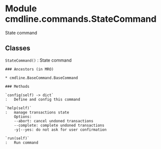 Module cmdline.commands.StateCommand
====================================
State command

Classes
-------

`StateCommand()`
:   State command

    ### Ancestors (in MRO)

    * cmdline.BaseCommand.BaseCommand

    ### Methods

    `config(self) ‑> dict`
    :   Define and config this command

    `help(self)`
    :   manage transactions state
        Options:
        --abort: cancel undoned transactions
        --complete: complete undoned transactions
        -y|--yes: do not ask for user confirmation

    `run(self)`
    :   Run command